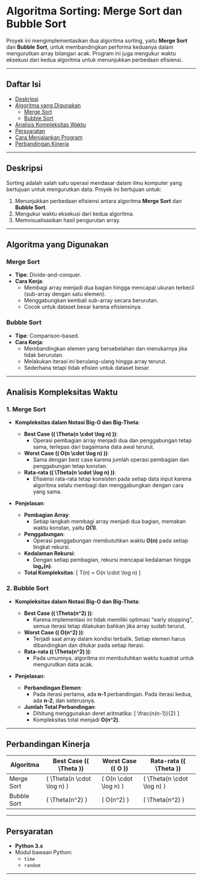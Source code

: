 # Algoritma Sorting: Merge Sort dan Bubble Sort

Proyek ini mengimplementasikan dua algoritma sorting, yaitu **Merge Sort** dan **Bubble Sort**, untuk membandingkan performa keduanya dalam mengurutkan array bilangan acak. Program ini juga mengukur waktu eksekusi dari kedua algoritma untuk menunjukkan perbedaan efisiensi.

---

## Daftar Isi
- [Deskripsi](#deskripsi)
- [Algoritma yang Digunakan](#algoritma-yang-digunakan)
  - [Merge Sort](#merge-sort)
  - [Bubble Sort](#bubble-sort)
- [Analisis Kompleksitas Waktu](#analisis-kompleksitas-waktu)
- [Persyaratan](#persyaratan)
- [Cara Menjalankan Program](#cara-menjalankan-program)
- [Perbandingan Kinerja](#perbandingan-kinerja)

---

## Deskripsi
Sorting adalah salah satu operasi mendasar dalam ilmu komputer yang bertujuan untuk mengurutkan data. Proyek ini bertujuan untuk:
1. Menunjukkan perbedaan efisiensi antara algoritma **Merge Sort** dan **Bubble Sort**.
2. Mengukur waktu eksekusi dari kedua algoritma.
3. Memvisualisasikan hasil pengurutan array.

---

## Algoritma yang Digunakan

### Merge Sort
- **Tipe**: Divide-and-conquer.
- **Cara Kerja**:
  - Membagi array menjadi dua bagian hingga mencapai ukuran terkecil (sub-array dengan satu elemen).
  - Menggabungkan kembali sub-array secara berurutan.
  - Cocok untuk dataset besar karena efisiensinya.
  
### Bubble Sort
- **Tipe**: Comparison-based.
- **Cara Kerja**:
  - Membandingkan elemen yang bersebelahan dan menukarnya jika tidak berurutan.
  - Melakukan iterasi ini berulang-ulang hingga array terurut.
  - Sederhana tetapi tidak efisien untuk dataset besar.

---

## Analisis Kompleksitas Waktu

### 1. Merge Sort
- **Kompleksitas dalam Notasi Big-O dan Big-Theta**:
  - **Best Case (\( \Theta(n \cdot \log n) \))**:
    - Operasi pembagian array menjadi dua dan penggabungan tetap sama, terlepas dari bagaimana data awal terurut.
  - **Worst Case (\( O(n \cdot \log n) \))**:
    - Sama dengan best case karena jumlah operasi pembagian dan penggabungan tetap konstan.
  - **Rata-rata (\( \Theta(n \cdot \log n) \))**:
    - Efisiensi rata-rata tetap konsisten pada setiap data input karena algoritma selalu membagi dan menggabungkan dengan cara yang sama.

- **Penjelasan**:
  - **Pembagian Array**:
    - Setiap langkah membagi array menjadi dua bagian, memakan waktu konstan, yaitu **O(1)**.
  - **Penggabungan**:
    - Operasi penggabungan membutuhkan waktu **O(n)** pada setiap tingkat rekursi.
  - **Kedalaman Rekursi**:
    - Dengan setiap pembagian, rekursi mencapai kedalaman hingga **log₂(n)**.
  - **Total Kompleksitas**:
    \[
    T(n) = O(n \cdot \log n)
    \]

### 2. Bubble Sort
- **Kompleksitas dalam Notasi Big-O dan Big-Theta**:
  - **Best Case (\( \Theta(n^2) \))**:
    - Karena implementasi ini tidak memiliki optimasi "early stopping", semua iterasi tetap dilakukan bahkan jika array sudah terurut.
  - **Worst Case (\( O(n^2) \))**:
    - Terjadi saat array dalam kondisi terbalik. Setiap elemen harus dibandingkan dan ditukar pada setiap iterasi.
  - **Rata-rata (\( \Theta(n^2) \))**:
    - Pada umumnya, algoritma ini membutuhkan waktu kuadrat untuk mengurutkan data acak.

- **Penjelasan**:
  - **Perbandingan Elemen**:
    - Pada iterasi pertama, ada **n-1** perbandingan. Pada iterasi kedua, ada **n-2**, dan seterusnya.
  - **Jumlah Total Perbandingan**:
    - Dihitung menggunakan deret aritmatika:
      \[
      \frac{n(n-1)}{2}
      \]
    - Kompleksitas total menjadi **O(n^2)**.

---

## Perbandingan Kinerja
| Algoritma    | Best Case (\( \Theta \)) | Worst Case (\( O \)) | Rata-rata (\( \Theta \)) |
|--------------|--------------------------|-----------------------|--------------------------|
| Merge Sort   | \( \Theta(n \cdot \log n) \) | \( O(n \cdot \log n) \) | \( \Theta(n \cdot \log n) \) |
| Bubble Sort  | \( \Theta(n^2) \)           | \( O(n^2) \)           | \( \Theta(n^2) \)          |

---

## Persyaratan
- **Python 3.x**
- Modul bawaan Python:
  - `time`
  - `random`

---
